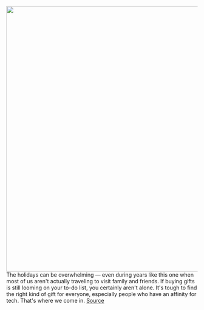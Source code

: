 <img src='https://cdn.vox-cdn.com/thumbor/3SVNrhHG8hkSaNxQUxDErSuEcFI=/0x0:2040x1360/1200x800/filters:focal(857x517:1183x843)/cdn.vox-cdn.com/uploads/chorus_image/image/68553239/acastro_191108_3782_blackfriday_guidebook_0001.0.jpg' width='700px' /><br/>
The holidays can be overwhelming — even during years like this one when most of us aren't actually traveling to visit family and friends. If buying gifts is still looming on your to-do list, you certainly aren't alone. It's tough to find the right kind of gift for everyone, especially people who have an affinity for tech. That's where we come in.
<a href='https://www.theverge.com/2020/12/19/22188791/tech-deals-sales-sony-earbuds-headphones-games-ps-plus-switch'> Source <a/>